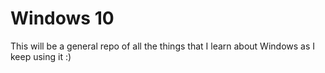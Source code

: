 # Windows 10

This will be a general repo of all the things that I learn about Windows as I keep using it :)
